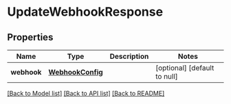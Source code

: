 # UpdateWebhookResponse
## Properties

| Name | Type | Description | Notes |
|------------ | ------------- | ------------- | -------------|
| **webhook** | [**WebhookConfig**](WebhookConfig.md) |  | [optional] [default to null] |

[[Back to Model list]](../README.md#documentation-for-models) [[Back to API list]](../README.md#documentation-for-api-endpoints) [[Back to README]](../README.md)

